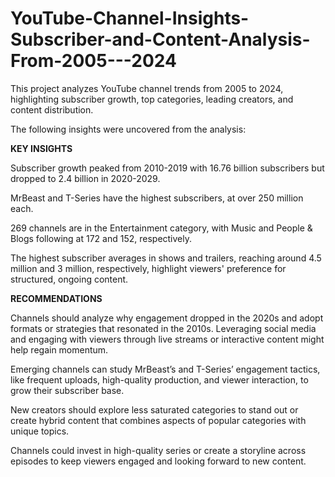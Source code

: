 # YouTube-Channel-Insights-Subscriber-and-Content-Analysis-From-2005---2024
This project analyzes YouTube channel trends from 2005 to 2024, highlighting subscriber growth, top categories, leading creators, and content distribution.

The following insights were uncovered from the analysis:

**KEY INSIGHTS**

Subscriber growth peaked from 2010-2019 with 16.76 billion subscribers but dropped to 2.4 billion in 2020-2029.

MrBeast and T-Series have the highest subscribers, at over 250 million each.

269 channels are in the Entertainment category, with Music and People & Blogs following at 172 and 152, respectively.

The highest subscriber averages in shows and trailers, reaching around 4.5 million and 3 million, respectively, highlight viewers' preference for structured, ongoing content.

**RECOMMENDATIONS**

Channels should analyze why engagement dropped in the 2020s and adopt formats or strategies that resonated in the 2010s. Leveraging social media and engaging with viewers through live streams or interactive content might help regain momentum.

Emerging channels can study MrBeast’s and T-Series’ engagement tactics, like frequent uploads, high-quality production, and viewer interaction, to grow their subscriber base.

New creators should explore less saturated categories to stand out or create hybrid content that combines aspects of popular categories with unique topics.

Channels could invest in high-quality series or create a storyline across episodes to keep viewers engaged and looking forward to new content.

